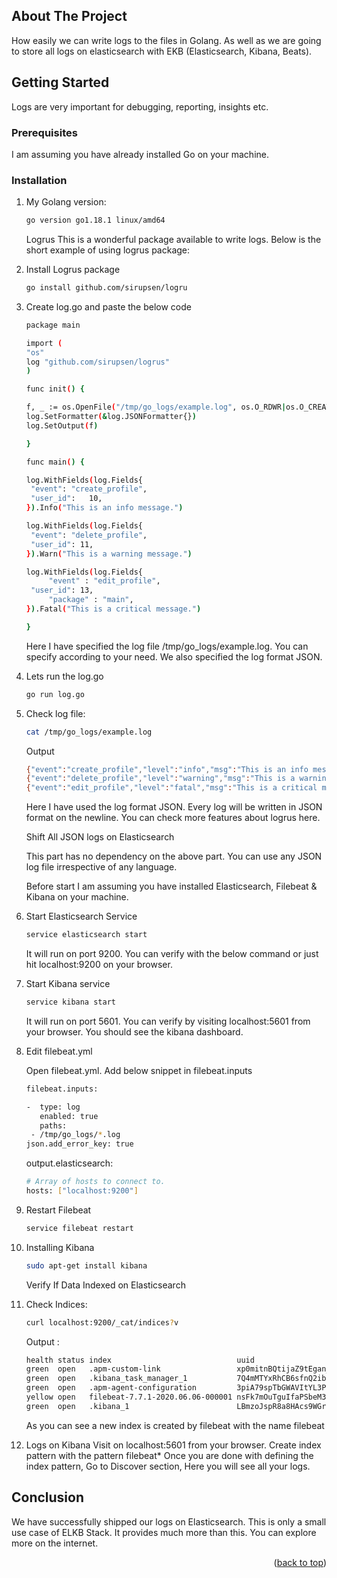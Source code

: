 <!-- ABOUT THE PROJECT -->
## About The Project

How easily we can write logs to the files in Golang. As well as we are going to store all logs on elasticsearch with EKB (Elasticsearch, Kibana, Beats).

<!-- GETTING STARTED -->
## Getting Started

Logs are very important for debugging, reporting, insights etc. 

### Prerequisites

I am assuming you have already installed Go on your machine.

### Installation

1. My Golang version:
   ```sh
   go version go1.18.1 linux/amd64
   ```
   Logrus
   This is a wonderful package available to write logs. Below is the short example of using logrus package:
   
2. Install Logrus package
   ```sh
   go install github.com/sirupsen/logru
   ```
3. Create log.go and paste the below code
   ```sh
   package main

   import (
   "os"
   log "github.com/sirupsen/logrus"
   )

   func init() {

   f, _ := os.OpenFile("/tmp/go_logs/example.log", os.O_RDWR|os.O_CREATE|os.O_APPEND, 0666)
   log.SetFormatter(&log.JSONFormatter{})
   log.SetOutput(f)

   }

   func main() {

   log.WithFields(log.Fields{
    "event": "create_profile",
    "user_id":   10,
   }).Info("This is an info message.")

   log.WithFields(log.Fields{
    "event": "delete_profile",
    "user_id": 11,
   }).Warn("This is a warning message.")

   log.WithFields(log.Fields{
		"event" : "edit_profile",
    "user_id": 13,
		"package" : "main",
   }).Fatal("This is a critical message.")

   }
   ```
   Here I have specified the log file /tmp/go_logs/example.log. You can specify according to your need. We also specified the log format JSON.
   
4. Lets run the log.go
   ```sh
   go run log.go
   ```
5. Check log file:
   ```sh
   cat /tmp/go_logs/example.log
   ```
   Output
   ```sh
   {"event":"create_profile","level":"info","msg":"This is an info message.","time":"2020-06-06T22:51:30+05:30","user_id":10}
   {"event":"delete_profile","level":"warning","msg":"This is a warning message.","time":"2020-06-06T22:51:30+05:30","user_id":11}
   {"event":"edit_profile","level":"fatal","msg":"This is a critical message.","package":"main","time":"2020-06-06T22:51:30+05:30","user_id":13}
   ```
   Here I have used the log format JSON. Every log will be written in JSON format on the newline. You can check more features about logrus here.
   
   Shift All JSON logs on Elasticsearch

   This part has no dependency on the above part. You can use any JSON log file irrespective of any language.

   Before start I am assuming you have installed Elasticsearch, Filebeat & Kibana on your machine. 
   
6. Start Elasticsearch Service
   ```sh
   service elasticsearch start
   ```
   It will run on port 9200. You can verify with the below command or just hit localhost:9200 on your browser.
   
7. Start Kibana service
   ```sh
   service kibana start
   ```
   It will run on port 5601. You can verify by visiting localhost:5601 from your browser. You should see the kibana dashboard.
   
8. Edit filebeat.yml
   
   Open filebeat.yml. Add below snippet in filebeat.inputs
   
   ```sh
   filebeat.inputs:

   -  type: log
      enabled: true
      paths:
    - /tmp/go_logs/*.log
   json.add_error_key: true
   ```
   
   output.elasticsearch:
   ```sh
   # Array of hosts to connect to.
   hosts: ["localhost:9200"]
   ```
9. Restart Filebeat
   ```sh
   service filebeat restart
   ```
10. Installing Kibana
    ```sh
    sudo apt-get install kibana
    ```
    Verify If Data Indexed on Elasticsearch
11. Check Indices:
    ```sh
    curl localhost:9200/_cat/indices?v
    ```
    Output :
    ```sh
    health status index                            uuid                   pri rep docs.count docs.deleted store.size pri.store.size
    green  open   .apm-custom-link                 xp0mitnBQtijaZ9tEgan_g   1   0          0            0       208b           208b
    green  open   .kibana_task_manager_1           7Q4mMTYxRhCB6sfnQ2ibmA   1   0          5            0       34kb           34kb
    green  open   .apm-agent-configuration         3piA79spTbGWAVItYL3PlQ   1   0          0            0       208b           208b
    yellow open   filebeat-7.7.1-2020.06.06-000001 nsFk7mOuTguIfaPSbeM3PA   1   1         19            0     74.9kb         74.9kb
    green  open   .kibana_1                        LBmzoJspR8a8HAcs9WGr8g   1   0         54            0    171.6kb        171.6kb
    ```
    As you can see a new index is created by filebeat with the name filebeat
    
 12. Logs on Kibana
     Visit on localhost:5601 from your browser. Create index pattern with the pattern filebeat*
     Once you are done with defining the index pattern, Go to Discover section, Here you will see all your logs.

<!-- Conclusion -->
## Conclusion

We have successfully shipped our logs on Elasticsearch. This is only a small use case of ELKB Stack. It provides much more than this. You can explore more on the internet.

<p align="right">(<a href="#readme-top">back to top</a>)</p>


